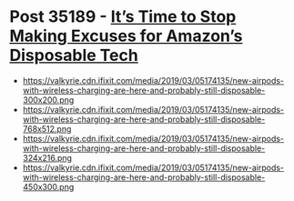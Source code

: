 # Post 35189 - [It’s Time to Stop Making Excuses for Amazon&#8217;s Disposable Tech](https://www.ifixit.com/News/35189/its-time-to-stop-making-excuses-for-amazons-disposable-tech)

- https://valkyrie.cdn.ifixit.com/media/2019/03/05174135/new-airpods-with-wireless-charging-are-here-and-probably-still-disposable-300x200.png
- https://valkyrie.cdn.ifixit.com/media/2019/03/05174135/new-airpods-with-wireless-charging-are-here-and-probably-still-disposable-768x512.png
- https://valkyrie.cdn.ifixit.com/media/2019/03/05174135/new-airpods-with-wireless-charging-are-here-and-probably-still-disposable-324x216.png
- https://valkyrie.cdn.ifixit.com/media/2019/03/05174135/new-airpods-with-wireless-charging-are-here-and-probably-still-disposable-450x300.png
